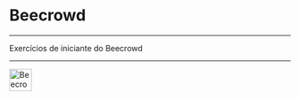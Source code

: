 # Beecrowd
<hr>
Exercícios de iniciante do Beecrowd </br>
<hr>
<a target="_blank" href="https://www.beecrowd.com.br/judge/en/login"> <img src="https://www.beecrowd.com.br/judge/favicon.ico?1635097036" alt="Beecrowd" width="40" height="40" /></a>
